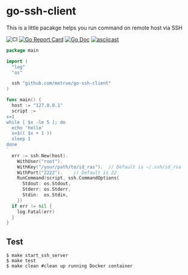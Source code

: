 # go-ssh-client

This is a little pacakge helps you run command on remote host via SSH

![CI](https://github.com/metrue/go-ssh-client/workflows/ci/badge.svg)
[![Go Report Card](https://goreportcard.com/badge/github.com/metrue/go-ssh-client)](https://goreportcard.com/report/github.com/metrue/go-ssh-client)
[![Go Doc](https://img.shields.io/badge/godoc-reference-blue.svg?style=flat-square)](http://godoc.org/github.com/metrue/go-ssh-client)
[![asciicast](https://asciinema.org/a/WYvZVCSiAu6FuUksQuhTITIOU.svg)](https://asciinema.org/a/WYvZVCSiAu6FuUksQuhTITIOU)


```go
package main

import (
  "log"
  "os"

  ssh "github.com/metrue/go-ssh-client"
)

func main() {
  host := "127.0.0.1"
  script := `
x=1
while [ $x -le 5 ]; do
  echo 'hello'
  x=$(( $x + 1 ))
  sleep 1
done
`
  err := ssh.New(host).
    WithUser("root").
    WithKey("/your/path/to/id_ras").  // Default is ~/.ssh/id_rsa
    WithPort("2222").    // Default is 22
    RunCommand(script, ssh.CommandOptions{
      Stdout: os.Stdout,
      Stderr: os.Stderr,
      Stdin:  os.Stdin,
    })
  if err != nil {
    log.Fatal(err)
  }
}
```

## Test

```
$ make start_ssh_server
$ make test
$ make clean #clean up running Docker container
```

